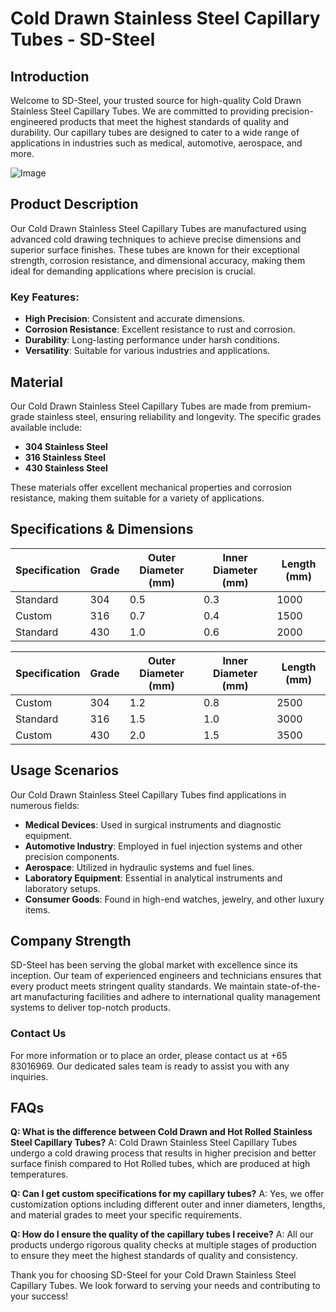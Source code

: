 # Cold Drawn Stainless Steel Capillary Tubes - SD-Steel

## Introduction

Welcome to SD-Steel, your trusted source for high-quality Cold Drawn Stainless Steel Capillary Tubes. We are committed to providing precision-engineered products that meet the highest standards of quality and durability. Our capillary tubes are designed to cater to a wide range of applications in industries such as medical, automotive, aerospace, and more.

![Image](https://github.com/user-attachments/assets/2567258e-e124-4816-932d-1809bd27ef0b)

## Product Description

Our Cold Drawn Stainless Steel Capillary Tubes are manufactured using advanced cold drawing techniques to achieve precise dimensions and superior surface finishes. These tubes are known for their exceptional strength, corrosion resistance, and dimensional accuracy, making them ideal for demanding applications where precision is crucial.

### Key Features:
- **High Precision**: Consistent and accurate dimensions.
- **Corrosion Resistance**: Excellent resistance to rust and corrosion.
- **Durability**: Long-lasting performance under harsh conditions.
- **Versatility**: Suitable for various industries and applications.

## Material

Our Cold Drawn Stainless Steel Capillary Tubes are made from premium-grade stainless steel, ensuring reliability and longevity. The specific grades available include:
- **304 Stainless Steel**
- **316 Stainless Steel**
- **430 Stainless Steel**

These materials offer excellent mechanical properties and corrosion resistance, making them suitable for a variety of applications.

## Specifications & Dimensions

| Specification | Grade | Outer Diameter (mm) | Inner Diameter (mm) | Length (mm) |
|---------------|-------|---------------------|---------------------|-------------|
| Standard      | 304   | 0.5                 | 0.3                 | 1000        |
| Custom        | 316   | 0.7                 | 0.4                 | 1500        |
| Standard      | 430   | 1.0                 | 0.6                 | 2000        |

| Specification | Grade | Outer Diameter (mm) | Inner Diameter (mm) | Length (mm) |
|---------------|-------|---------------------|---------------------|-------------|
| Custom        | 304   | 1.2                 | 0.8                 | 2500        |
| Standard      | 316   | 1.5                 | 1.0                 | 3000        |
| Custom        | 430   | 2.0                 | 1.5                 | 3500        |

## Usage Scenarios

Our Cold Drawn Stainless Steel Capillary Tubes find applications in numerous fields:

- **Medical Devices**: Used in surgical instruments and diagnostic equipment.
- **Automotive Industry**: Employed in fuel injection systems and other precision components.
- **Aerospace**: Utilized in hydraulic systems and fuel lines.
- **Laboratory Equipment**: Essential in analytical instruments and laboratory setups.
- **Consumer Goods**: Found in high-end watches, jewelry, and other luxury items.

## Company Strength

SD-Steel has been serving the global market with excellence since its inception. Our team of experienced engineers and technicians ensures that every product meets stringent quality standards. We maintain state-of-the-art manufacturing facilities and adhere to international quality management systems to deliver top-notch products.

### Contact Us

For more information or to place an order, please contact us at +65 83016969. Our dedicated sales team is ready to assist you with any inquiries.

## FAQs

**Q: What is the difference between Cold Drawn and Hot Rolled Stainless Steel Capillary Tubes?**
A: Cold Drawn Stainless Steel Capillary Tubes undergo a cold drawing process that results in higher precision and better surface finish compared to Hot Rolled tubes, which are produced at high temperatures.

**Q: Can I get custom specifications for my capillary tubes?**
A: Yes, we offer customization options including different outer and inner diameters, lengths, and material grades to meet your specific requirements.

**Q: How do I ensure the quality of the capillary tubes I receive?**
A: All our products undergo rigorous quality checks at multiple stages of production to ensure they meet the highest standards of quality and consistency.

Thank you for choosing SD-Steel for your Cold Drawn Stainless Steel Capillary Tubes. We look forward to serving your needs and contributing to your success!
